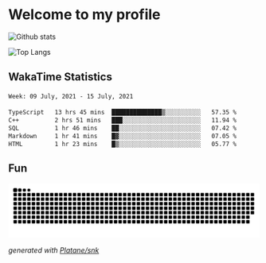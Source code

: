 # Welcome to my profile

![Github stats](https://github-readme-stats.vercel.app/api?username=xinthose&show_icons=true&theme=radical&count_private=true)

![Top Langs](https://github-readme-stats.vercel.app/api/top-langs/?username=xinthose)

## WakaTime Statistics
<!--START_SECTION:waka-->
```text
Week: 09 July, 2021 - 15 July, 2021

TypeScript   13 hrs 45 mins  ██████████████▒░░░░░░░░░░   57.35 % 
C++          2 hrs 51 mins   ███░░░░░░░░░░░░░░░░░░░░░░   11.94 % 
SQL          1 hr 46 mins    ██░░░░░░░░░░░░░░░░░░░░░░░   07.42 % 
Markdown     1 hr 41 mins    █▓░░░░░░░░░░░░░░░░░░░░░░░   07.05 % 
HTML         1 hr 23 mins    █▒░░░░░░░░░░░░░░░░░░░░░░░   05.77 % 
```
<!--END_SECTION:waka-->

## Fun
![github contribution grid snake animation](https://raw.githubusercontent.com/xinthose/xinthose/output/github-contribution-grid-snake.svg)

_generated with [Platane/snk](https://github.com/Platane/snk)_
